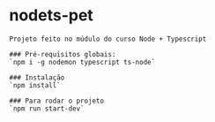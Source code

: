 # nodets-pet
    Projeto feito no múdulo do curso Node + Typescript

    ### Pré-requisitos globais:
    `npm i -g nodemon typescript ts-node`

    ### Instalação
    `npm install`

    ### Para rodar o projeto
    `npm run start-dev`